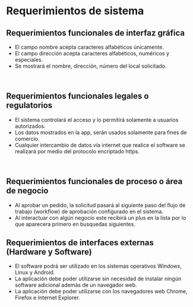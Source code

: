 # Requerimientos de sistema

## Requerimientos funcionales de interfaz gráfica

- El campo nombre acepta caracteres alfabéticos únicamente.
- El campo dirección acepta caracteres alfabéticos, numéricos y especiales.
- Se mostrará el nombre, dirección, número del local solicitado.

&nbsp; 

## Requerimientos funcionales legales o regulatorios

- El sistema controlará el acceso y lo permitirá solamente a usuarios autorizados.
- Los datos mostrados en la app, serán usados solamente para fines de comercio. 
- Cualquier intercambio de datos vía internet que realice el software se realizará por medio del protocolo encriptado https.

&nbsp;

## Requerimientos funcionales de proceso o área de negocio

- Al aprobar un pedido, la solicitud pasará al siguiente paso del flujo de trabajo (workflow) de aprobación configurado en el sistema.
- Al interactuar con algún negocio este recibirá un plus en la lista por lo que aparecera primero en busquedas siguientes.

## Requerimientos de interfaces externas (Hardware y Software)

- El software podrá ser utilizado en los sistemas operativos Windows, Linux y Android.
- La aplicación debe poder utilizarse sin necesidad de instalar ningún software adicional además de un navegador web.
- La aplicación debe poder utilizarse con los navegadores web Chrome, Firefox e Internet Explorer.